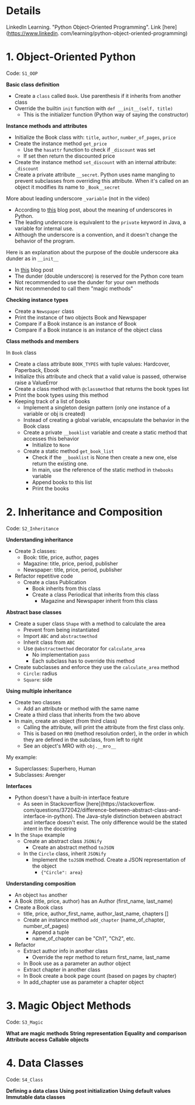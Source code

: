 # Details

LinkedIn Learning. "Python Object-Oriented Programming". Link [here](https://www.linkedin.
com/learning/python-object-oriented-programming)

# 1. Object-Oriented Python

Code: `S1_OOP`

**Basic class definition**

* Create a `class` called `Book`. Use parenthesis if it inherits from another class
* Override the builtin `init` function with `def __init__(self, title)`
  * This is the initializer function (Python way of saying the constructor)
  
**Instance methods and attributes**

* Initialize the Book class with: `title`, `author`, `number_of_pages`, `price`
* Create the instance method `get_price`
  * Use the `hasattr` function to check if `_discount` was set
  * If set then return the discounted price
* Create the instance method `set_discount` with an internal attribute: `_discount`
* Create a private attribute `__secret`. Python uses name mangling to prevent subclasses from 
  overriding this attribute. When it's called on an object it modifies its name to `_Book__secret`

More about leading underscore `_variable` (not in the video)
* According to [this](https://dbader.org/blog/meaning-of-underscores-in-python) blog post, about 
  the meaning of underscores in Python.
* The leading underscore is equivalent to the `private` keyword in Java, a variable for internal 
  use.
* Although the underscore is a convention, and it doesn't change the behavior of the program.

Here is an explanation about the purpose of the double underscore aka dunder as in `__init__`
* In [this](https://amontalenti.com/2013/04/11/python-double-under-double-wonder) blog post
* The dunder (double underscore) is reserved for the Python core team
* Not recommended to use the dunder for your own methods
* Not recommended to call them "magic methods"

**Checking instance types**

* Create a `Newspaper` class
* Print the instance of two objects Book and Newspaper
* Compare if a Book instance is an instance of Book
* Compare if a Book instance is an instance of the object class

**Class methods and members**

In `Book` class
* Create a class attribute `BOOK_TYPES` with tuple values: Hardcover, Paperback, Ebook
* Initialize this attribute and check that a valid value is passed, otherwise raise a ValueError
* Create a class method with `@classmethod` that returns the book types list
* Print the book types using this method
* Keeping track of a list of books
  * Implement a singleton design pattern (only one instance of a variable or obj is created)
  * Instead of creating a global variable, encapsulate the behavior in the Book class
  * Create a private `__booklist` variable and create a static method that accesses this behavior
    * Initialize to `None`
  * Create a static method `get_book_list`
    * Check if the `__booklist` is None then create a new one, else return the existing one.
    * In main, use the reference of the static method in `thebooks` variable
    * Append books to this list
    * Print the books

# 2. Inheritance and Composition

Code: `S2_Inheritance`

**Understanding inheritance**

* Create 3 classes:
  * Book: title, price, author, pages
  * Magazine: title, price, period, publisher
  * Newspaper: title, price, period, publisher
* Refactor repetitive code
  * Create a class Publication
    * Book inherits from this class
    * Create a class Periodical that inherits from this class
      * Magazine and Newspaper inherit from this class

**Abstract base classes**

* Create a super class `Shape` with a method to calculate the area
  * Prevent from being instantiated
  * Import `ABC` and `abstractmethod`
  * Inherit class from `ABC`
  * Use `@abstractmethod` decorator for `calculate_area`
    * No implementation `pass`
    * Each subclass has to override this method
* Create subclasses and enforce they use the `calculate_area` method
  * `Circle`: radius
  * `Square`: side

**Using multiple inheritance**

* Create two classes
  * Add an attribute or method with the same name
* Create a third class that inherits from the two above
* In main, create an object (from third class)
  * Calling the attribute, will print the attribute from the first class only.
  * This is based on `MRO` (method resolution order), in the order in which they are defined in 
    the subclass, from left to right
  * See an object's MRO with `obj.__mro__`

My example:

* Superclasses: Superhero, Human
* Subclasses: Avenger

**Interfaces**

* Python doesn't have a built-in interface feature
  * As seen in Stackoverflow [here](https://stackoverflow.
    com/questions/372042/difference-between-abstract-class-and-interface-in-python). The 
    Java-style distinction between abstract and interface doesn't exist. The only difference 
    would be the stated intent in the docstring
* In the `Shape` example
  * Create an abstract class `JSONify`
    * Create an abstract method `toJSON`
  * In the `Circle` class, inherit `JSONify`
    * Implement the `toJSON` method. Create a JSON representation of the object
      * `{"Circle": area}`

**Understanding composition**

* An object `has` another
* A Book (title, price, author) has an Author (first_name, last_name)
* Create a Book class
  * title, price, author_first_name, author_last_name, chapters []
  * Create an instance method `add_chapter` (name_of_chapter, number_of_pages)
    * Append a tuple
    * name_of_chapter can be "Ch1", "Ch2", etc.
* Refactor
  * Extract author info in another class
    * Override the repr method to return first_name, last_name
  * In Book use as a parameter an author object
  * Extract chapter in another class
  * In Book create a book page count (based on pages by chapter)
  * In add_chapter use as parameter a chapter object

# 3. Magic Object Methods

Code: `S3_Magic`

**What are magic methods**
**String representation**
**Equality and comparison**
**Attribute access**
**Callable objects**

# 4. Data Classes

Code: `S4_Class`

**Defining a data class**
**Using post initialization**
**Using default values**
**Immutable data classes**

